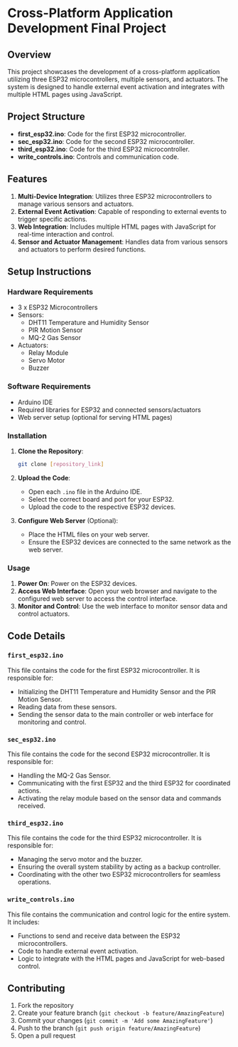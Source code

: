 
# Cross-Platform Application Development Final Project

## Overview

This project showcases the development of a cross-platform application utilizing three ESP32 microcontrollers, multiple sensors, and actuators. The system is designed to handle external event activation and integrates with multiple HTML pages using JavaScript.

## Project Structure

- **first_esp32.ino**: Code for the first ESP32 microcontroller.
- **sec_esp32.ino**: Code for the second ESP32 microcontroller.
- **third_esp32.ino**: Code for the third ESP32 microcontroller.
- **write_controls.ino**: Controls and communication code.

## Features

1. **Multi-Device Integration**: Utilizes three ESP32 microcontrollers to manage various sensors and actuators.
2. **External Event Activation**: Capable of responding to external events to trigger specific actions.
3. **Web Integration**: Includes multiple HTML pages with JavaScript for real-time interaction and control.
4. **Sensor and Actuator Management**: Handles data from various sensors and actuators to perform desired functions.

## Setup Instructions

### Hardware Requirements

- 3 x ESP32 Microcontrollers
- Sensors:
  - DHT11 Temperature and Humidity Sensor
  - PIR Motion Sensor
  - MQ-2 Gas Sensor
- Actuators:
  - Relay Module
  - Servo Motor
  - Buzzer

### Software Requirements

- Arduino IDE
- Required libraries for ESP32 and connected sensors/actuators
- Web server setup (optional for serving HTML pages)

### Installation

1. **Clone the Repository**: 
   ```sh
   git clone [repository_link]
   ```

2. **Upload the Code**:
   - Open each `.ino` file in the Arduino IDE.
   - Select the correct board and port for your ESP32.
   - Upload the code to the respective ESP32 devices.

3. **Configure Web Server** (Optional):
   - Place the HTML files on your web server.
   - Ensure the ESP32 devices are connected to the same network as the web server.

### Usage

1. **Power On**: Power on the ESP32 devices.
2. **Access Web Interface**: Open your web browser and navigate to the configured web server to access the control interface.
3. **Monitor and Control**: Use the web interface to monitor sensor data and control actuators.

## Code Details

### `first_esp32.ino`

This file contains the code for the first ESP32 microcontroller. It is responsible for:
- Initializing the DHT11 Temperature and Humidity Sensor and the PIR Motion Sensor.
- Reading data from these sensors.
- Sending the sensor data to the main controller or web interface for monitoring and control.

### `sec_esp32.ino`

This file contains the code for the second ESP32 microcontroller. It is responsible for:
- Handling the MQ-2 Gas Sensor.
- Communicating with the first ESP32 and the third ESP32 for coordinated actions.
- Activating the relay module based on the sensor data and commands received.

### `third_esp32.ino`

This file contains the code for the third ESP32 microcontroller. It is responsible for:
- Managing the servo motor and the buzzer.
- Ensuring the overall system stability by acting as a backup controller.
- Coordinating with the other two ESP32 microcontrollers for seamless operations.

### `write_controls.ino`

This file contains the communication and control logic for the entire system. It includes:
- Functions to send and receive data between the ESP32 microcontrollers.
- Code to handle external event activation.
- Logic to integrate with the HTML pages and JavaScript for web-based control.

## Contributing

1. Fork the repository
2. Create your feature branch (`git checkout -b feature/AmazingFeature`)
3. Commit your changes (`git commit -m 'Add some AmazingFeature'`)
4. Push to the branch (`git push origin feature/AmazingFeature`)
5. Open a pull request

